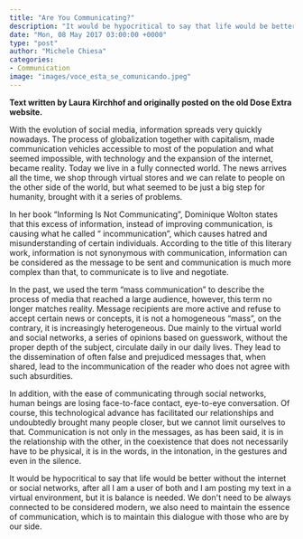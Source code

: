 ```yaml
---
title: "Are You Communicating?"
description: "It would be hypocritical to say that life would be better without the internet or social networks, after all I'm a user of both and I'm posting my text in a virtual environment, but balance is necessary."
date: "Mon, 08 May 2017 03:00:00 +0000"
type: "post"
author: "Michele Chiesa"
categories: 
- Communication
image: "images/voce_esta_se_comunicando.jpeg"
---
```


**Text written by Laura Kirchhof and originally posted on the old Dose Extra website.**


With the evolution of social media, information spreads very quickly nowadays. The process of globalization together with capitalism, made communication vehicles accessible to most of the population and what seemed impossible, with technology and the expansion of the internet, became reality. Today we live in a fully connected world. The news arrives all the time, we shop through virtual stores and we can relate to people on the other side of the world, but what seemed to be just a big step for humanity, brought with it a series of problems.


In her book “Informing Is Not Communicating”, Dominique Wolton states that this excess of information, instead of improving communication, is causing what he called “ incommunication”, which causes hatred and misunderstanding of certain individuals. According to the title of this literary work, information is not synonymous with communication, information can be considered as the message to be sent and communication is much more complex than that, to communicate is to live and negotiate.


In the past, we used the term “mass communication” to describe the process of media that reached a large audience, however, this term no longer matches reality. Message recipients are more active and refuse to accept certain news or concepts, it is not a homogeneous “mass”, on the contrary, it is increasingly heterogeneous. Due mainly to the virtual world and social networks, a series of opinions based on guesswork, without the proper depth of the subject, circulate daily in our daily lives. They lead to the dissemination of often false and prejudiced messages that, when shared, lead to the incommunication of the reader who does not agree with such absurdities.


In addition, with the ease of communicating through social networks, human beings are losing face-to-face contact, eye-to-eye conversation. Of course, this technological advance has facilitated our relationships and undoubtedly brought many people closer, but we cannot limit ourselves to that. Communication is not only in the messages, as has been said, it is in the relationship with the other, in the coexistence that does not necessarily have to be physical, it is in the words, in the intonation, in the gestures and even in the silence.


It would be hypocritical to say that life would be better without the internet or social networks, after all I am a user of both and I am posting my text in a virtual environment, but it is balance is needed. We don't need to be always connected to be considered modern, we also need to maintain the essence of communication, which is to maintain this dialogue with those who are by our side.

